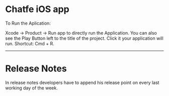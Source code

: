 # Chatfe iOS app


To Run the Aplication:

Xcode -> Product -> Run app to directly run the Application. You can also see the Play Button left to the title of the project. Click it your application will run. Shortcut: Cmd + R.

-------------------------------------------------------------------------------------------------
# Release Notes

In release notes developers have to append his release point on every last working day of the week.

